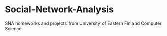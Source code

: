 # Social-Network-Analysis
SNA homeworks and projects from University of Eastern Finland Computer Science
